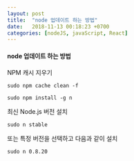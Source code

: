 ```yaml
---
layout: post
title:  "node 업데이트 하는 방법"
date:   2018-11-13 00:18:23 +0700
categories: [nodeJS, javaScript, React]
---
```


#### node 업데이트 하는 방법

NPM 캐시 지우기   
```
sudo npm cache clean -f
```
```
sudo npm install -g n
```

최신 Node.js 버전 설치   
```
sudo n stable
```

또는 특정 버전을 선택하고 다음과 같이 설치   
```
sudo n 0.8.20
```